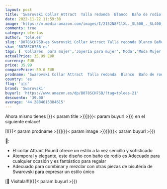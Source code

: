 ```yaml
---
layout: post
title: 'Swarovski Collar Attract  Talla redonda  Blanco  Baño de rodio'
date: 2022-11-22 11:59:38
image: 'https://m.media-amazon.com/images/I/2152N8F1lXL._SL500_._SL400_.jpg'
comments: true
category: ofertas
author: 'tole.es'
slug: 'B078SCH7SB-es Swarovski Collar Attract Talla redonda Blanco Baño de rodio'
sku: 'B078SCH7SB-es'
tags: [ 'Collares  para mujer','Joyería para mujer','Moda','Moda Mujer','swarovski','🇪🇸', ]
actualPrice: 35.99 EUR
currency: EUR
price: 35.99
comparePrice: 59.0 EUR
prodname: 'Swarovski Collar Attract  Talla redonda  Blanco  Baño de rodio'
country: 'es'
flag: '🇪🇸'
brand: 'Swarovski'
buyurl: 'https://www.amazon.es/dp/B078SCH7SB/?tag=tolees-21'
descuento: '39.00'
average: '44.2884615384615'
---
```


Ahora mismo tienes [{{< param title >}}]({{< param buyurl >}}) en el siguiente enlace!

[![{{< param prodname >}}]({{< param image >}})]({{< param buyurl >}})

🔎:

- El collar Attract Round ofrece un estilo a la vez sencillo y sofisticado
- Atemporal y elegante, este diseño con baño de rodio es Adecuado para cualquier ocasión y es fantástico para regalar
- Adecuado para combinar y mezclar con otras piezas de bisutería de Swarovski para expresar un estilo único

[🛒 Visítala!!!]({{< param buyurl >}})
